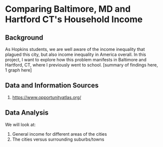 # Comparing Baltimore, MD and Hartford CT's Household Income

## Background

As Hopkins students, we are well aware of the income inequality that plagued this city, but also income inequality in America overall. In this project, I want to explore how this problem manifests in Baltimore and Hartford, CT, where I previously went to school. [summary of findings here, 1 graph here]

## Data and Information Sources

1) https://www.opportunityatlas.org/

## Data Analysis

We will look at:
1) General income for different areas of the cities
2) The cities versus surrounding suburbs/towns
